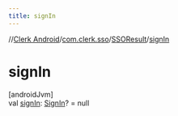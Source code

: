 ```yaml
---
title: signIn
---
```

//[Clerk Android](../../../index.html)/[com.clerk.sso](../index.html)/[SSOResult](index.html)/[signIn](sign-in.html)



# signIn



[androidJvm]\
val [signIn](sign-in.html): [SignIn](../../com.clerk.signin/-sign-in/index.html)? = null




